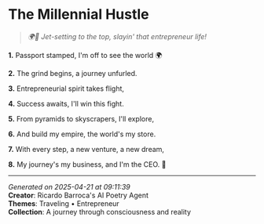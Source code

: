 # The Millennial Hustle

> *🌍🚀 Jet-setting to the top, slayin' that entrepreneur life!*

**1.** Passport stamped, I'm off to see the world 🌍


**2.** The grind begins, a journey unfurled.


**3.** Entrepreneurial spirit takes flight,


**4.** Success awaits, I'll win this fight.


**5.** From pyramids to skyscrapers, I'll explore,


**6.** And build my empire, the world's my store.


**7.** With every step, a new venture, a new dream,


**8.** My journey's my business, and I'm the CEO. 💼



---

*Generated on 2025-04-21 at 09:11:39*  
**Creator**: Ricardo Barroca's AI Poetry Agent  
**Themes**: Traveling • Entrepreneur  
**Collection**: A journey through consciousness and reality